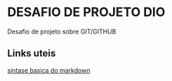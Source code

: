 # DESAFIO DE PROJETO DIO
Desafio de projeto sobre GIT/GITHUB

## Links uteis
[sintase basica do markdown](https://www.markdownguide.org/basic-syntax/)
